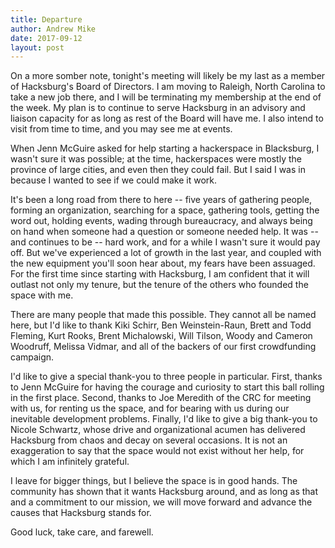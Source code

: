```yaml
---
title: Departure
author: Andrew Mike
date: 2017-09-12
layout: post
---
```


On a more somber note, tonight's meeting will likely be my last as a member of Hacksburg's Board of Directors. I am moving to Raleigh, North Carolina to take a new job there, and I will be terminating my membership at the end of the week. My plan is to continue to serve Hacksburg in an advisory and liaison capacity for as long as rest of the Board will have me. I also intend to visit from time to time, and you may see me at events.

When Jenn McGuire asked for help starting a hackerspace in Blacksburg, I wasn't sure it was possible; at the time, hackerspaces were mostly the province of large cities, and even then they could fail. But I said I was in because I wanted to see if we could make it work.

It's been a long road from there to here -- five years of gathering people, forming an organization, searching for a space, gathering tools, getting the word out, holding events, wading through bureaucracy, and always being on hand when someone had a question or someone needed help. It was -- and continues to be -- hard work, and for a while I wasn't sure it would pay off. But we've experienced a lot of growth in the last year, and coupled with the new equipment you'll soon hear about, my fears have been assuaged. For the first time since starting with Hacksburg, I am confident that it will outlast not only my tenure, but the tenure of the others who founded the space with me.

There are many people that made this possible. They cannot all be named here, but I'd like to thank Kiki Schirr, Ben Weinstein-Raun, Brett and Todd Fleming, Kurt Rooks, Brent Michalowski, Will Tilson, Woody and Cameron Woodruff, Melissa Vidmar, and all of the backers of our first crowdfunding campaign.

I'd like to give a special thank-you to three people in particular. First, thanks to Jenn McGuire for having the courage and curiosity to start this ball rolling in the first place. Second, thanks to Joe Meredith of the CRC for meeting with us, for renting us the space, and for bearing with us during our inevitable development problems. Finally, I'd like to give a big thank-you to Nicole Schwartz, whose drive and organizational acumen has delivered Hacksburg from chaos and decay on several occasions. It is not an exaggeration to say that the space would not exist without her help, for which I am infinitely grateful.

I leave for bigger things, but I believe the space is in good hands. The community has shown that it wants Hacksburg around, and as long as that and a commitment to our mission, we will move forward and advance the causes that Hacksburg stands for.

Good luck, take care, and farewell.
